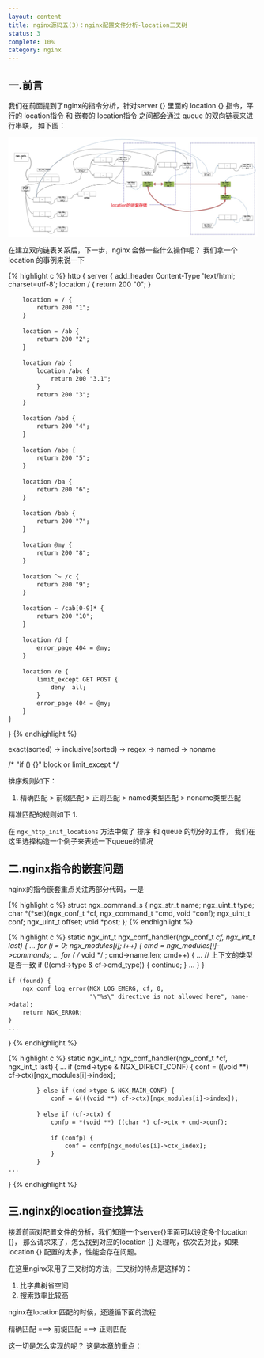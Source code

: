 ```yaml
---
layout: content
title: nginx源码五(3)：nginx配置文件分析-location三叉树
status: 3
complete: 10% 
category: nginx
---
```


## 一.前言

我们在前面提到了nginx的指令分析，针对server {} 里面的 location {} 指令，平行的 location指令 和 嵌套的 location指令 之间都会通过 queue 的双向链表来进行串联， 如下图：

![ngx_loc_tree_conf](/images/nginx/ngx_loctree1.jpeg)

在建立双向链表关系后，下一步，nginx 会做一些什么操作呢？ 我们拿一个location 的事例来说一下


 
{% highlight c %}
http {
    server {
        add_header  Content-Type 'text/html; charset=utf-8';
        location / {
           return 200 "0";
        }

        location = / {
            return 200 "1";
        }

        location = /ab {
            return 200 "2";
        }

        location /ab {
            location /abc {
                return 200 "3.1";
            }
            return 200 "3";
        }

        location /abd {
            return 200 "4";
        }

        location /abe {
            return 200 "5";
        }

        location /ba {
            return 200 "6";
        }

        location /bab {
            return 200 "7";
        }

        location @my {
            return 200 "8";
        }

        location ^~ /c {
            return 200 "9";
        }

        location ~ /cab[0-9]* {
            return 200 "10";
        }

        location /d {
            error_page 404 = @my;
        }

        location /e {         
            limit_except GET POST {
                deny  all;
            }
            error_page 404 = @my;
        }
    }
}
{% endhighlight %}


exact(sorted) -> inclusive(sorted) -> regex -> named -> noname

 /* "if () {}" block or limit_except */

排序规则如下：
1. 精确匹配 > 前缀匹配 > 正则匹配 > named类型匹配 > noname类型匹配

精准匹配的规则如下
1. 

在 `ngx_http_init_locations` 方法中做了 排序 和 queue 的切分的工作， 我们在这里选择构造一个例子来表述一下queue的情况


## 二.nginx指令的嵌套问题

nginx的指令嵌套重点关注两部分代码，一是

{% highlight c %}
struct ngx_command_s {
    ngx_str_t             name;
    ngx_uint_t            type;
    char               *(*set)(ngx_conf_t *cf, ngx_command_t *cmd, void *conf);
    ngx_uint_t            conf;
    ngx_uint_t            offset;
    void                 *post;
};
{% endhighlight %}




{% highlight c %}
static ngx_int_t
ngx_conf_handler(ngx_conf_t *cf, ngx_int_t last)
{
    ...
    for (i = 0; ngx_modules[i]; i++) {
        cmd = ngx_modules[i]->commands;
        ...
        for ( /* void */ ; cmd->name.len; cmd++) {
            ...
            // 上下文的类型是否一致
            if (!(cmd->type & cf->cmd_type)) {
                continue;
            }
            ...
        }
    }

    if (found) {
        ngx_conf_log_error(NGX_LOG_EMERG, cf, 0,
                           "\"%s\" directive is not allowed here", name->data);
        return NGX_ERROR;
    }
    ...
}
{% endhighlight %}



{% highlight c %}
static ngx_int_t
ngx_conf_handler(ngx_conf_t *cf, ngx_int_t last)
{
    ...
            if (cmd->type & NGX_DIRECT_CONF) {
                conf = ((void **) cf->ctx)[ngx_modules[i]->index];

            } else if (cmd->type & NGX_MAIN_CONF) {
                conf = &(((void **) cf->ctx)[ngx_modules[i]->index]);

            } else if (cf->ctx) {
                confp = *(void **) ((char *) cf->ctx + cmd->conf);

                if (confp) {
                    conf = confp[ngx_modules[i]->ctx_index];
                }
            }
    ...
}
{% endhighlight %}


## 三.nginx的location查找算法

接着前面对配置文件的分析，我们知道一个server{}里面可以设定多个location {}， 那么请求来了，怎么找到对应的location {} 处理呢，依次去对比，如果location {} 配置的太多，性能会存在问题。

在这里nginx采用了三叉树的方法，三叉树的特点是这样的：

1. 比字典树省空间
2. 搜索效率比较高

nginx在location匹配的时候，还遵循下面的流程

精确匹配  ===> 前缀匹配 ===> 正则匹配

这一切是怎么实现的呢？ 这是本章的重点：

